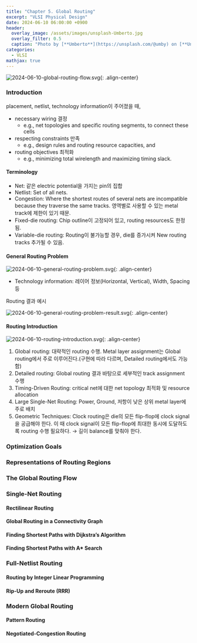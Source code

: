 ```yaml
---
title: "Chapter 5. Global Routing"
excerpt: "VLSI Physical Design"
date: 2024-06-10 06:00:00 +0900
header:
  overlay_image: /assets/images/unsplash-Umberto.jpg
  overlay_filter: 0.5
  caption: "Photo by [**Umberto**](https://unsplash.com/@umby) on [**Unsplash**](https://unsplash.com/)"
categories:
  - VLSI
mathjax: true
---
```


![2024-06-10-global-routing-flow.svg]({{site.baseurl}}/assets/images/2024-06-10-global-routing-flow.svg){: .align-center}

### Introduction

placement, netlist, technology information이 주어졌을 때,

- necessary wiring 결정
  - e.g., net topologies and specific routing segments, to connect these cells
- respecting constraints 만족
  - e.g., design rules and routing resource capacities, and
- routing objectives 최적화
  - e.g., minimizing total wirelength and maximizing timing slack.

#### Terminology

- Net: 같은 electric potential을 가지는 pin의 집합
- Netlist: Set of all nets.
- Congestion: Where the shortest routes of several nets are incompatible because they traverse the same tracks. 영역별로 사용할 수 있는 metal track에 제한이 있기 때문.
- Fixed-die routing: Chip outline이 고정되어 있고, routing resources도 한정됨.
- Variable-die routing: Routing이 불가능할 경우, die를 증가시켜 New routing tracks 추가될 수 있음.

#### General Routing Problem

![2024-06-10-general-routing-problem.svg]({{site.baseurl}}/assets/images/2024-06-10-general-routing-problem.svg){: .align-center}

- Technology information: 레이어 정보(Horizontal, Vertical), Width, Spacing 등

Routing 결과 예시

![2024-06-10-general-routing-problem-result.svg]({{site.baseurl}}/assets/images/2024-06-10-general-routing-problem-result.svg){: .align-center}

#### Routing Introduction

![2024-06-10-routing-introduction.svg]({{site.baseurl}}/assets/images/2024-06-10-routing-introduction.svg){: .align-center}

1. Global routing: 대략적인 routing 수행. Metal layer assignment는 Global routing에서 주로 이루어진다.(구현에 따라 다르며, Detailed routing에서도 가능함)
2. Detailed routing: Global routing 결과 바탕으로 세부적인 track assignment 수행
3. Timing-Driven Routing: critical net에 대한 net topology 최적화 및 resource allocation
4. Large Single-Net Routing: Power, Ground, 저항이 낮은 상위 metal layer에 주로 배치
5. Geometric Techniques: Clock routing은 die의 모든 flip-flop에 clock signal을 공급해야 한다. 이 때 clock signal이 모든 flip-flop에 최대한 동시에 도달하도록 routing 수행 필요하다. → 길이 balance를 맞춰야 한다.

### Optimization Goals
### Representations of Routing Regions
### The Global Routing Flow
### Single-Net Routing
#### Rectilinear Routing
#### Global Routing in a Connectivity Graph
#### Finding Shortest Paths with Dijkstra’s Algorithm
#### Finding Shortest Paths with A* Search
###	Full-Netlist Routing
#### Routing by Integer Linear Programming
#### Rip-Up and Reroute (RRR)
###	Modern Global Routing	
#### Pattern Routing
#### Negotiated-Congestion Routing 

